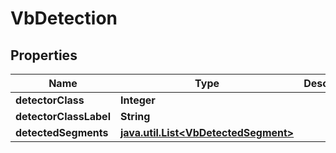 
# VbDetection

## Properties
Name | Type | Description | Notes
------------ | ------------- | ------------- | -------------
**detectorClass** | **Integer** |  |  [optional]
**detectorClassLabel** | **String** |  |  [optional]
**detectedSegments** | [**java.util.List&lt;VbDetectedSegment&gt;**](VbDetectedSegment.md) |  |  [optional]



